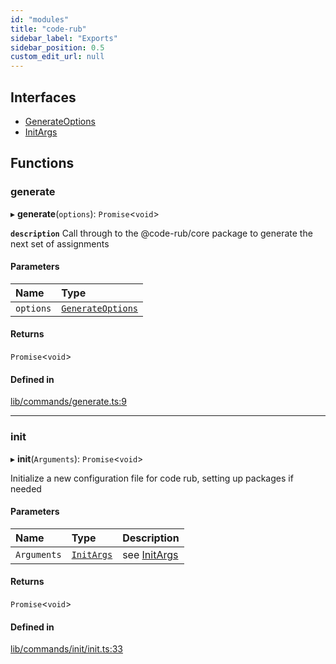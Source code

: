 ```yaml
---
id: "modules"
title: "code-rub"
sidebar_label: "Exports"
sidebar_position: 0.5
custom_edit_url: null
---
```


## Interfaces

- [GenerateOptions](interfaces/GenerateOptions)
- [InitArgs](interfaces/InitArgs)

## Functions

### generate

▸ **generate**(`options`): `Promise`<`void`\>

**`description`** Call through to the @code-rub/core package to generate the next set of assignments

#### Parameters

| Name | Type |
| :------ | :------ |
| `options` | [`GenerateOptions`](interfaces/GenerateOptions) |

#### Returns

`Promise`<`void`\>

#### Defined in

[lib/commands/generate.ts:9](https://github.com/agentender/code-rub/blob/main/packages/code-rub/src/lib/commands/generate.ts#L9)

___

### init

▸ **init**(`Arguments`): `Promise`<`void`\>

Initialize a new configuration file for code rub, setting up packages if needed

#### Parameters

| Name | Type | Description |
| :------ | :------ | :------ |
| `Arguments` | [`InitArgs`](interfaces/InitArgs) | see [InitArgs](interfaces/InitArgs) |

#### Returns

`Promise`<`void`\>

#### Defined in

[lib/commands/init/init.ts:33](https://github.com/agentender/code-rub/blob/main/packages/code-rub/src/lib/commands/init/init.ts#L33)
